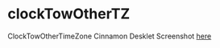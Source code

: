 clockTowOtherTZ
===============

ClockTowOtherTimeZone Cinnamon Desklet
Screenshot <a href="http://imgbin.org/index.php?page=image&id=15545">here</a>
